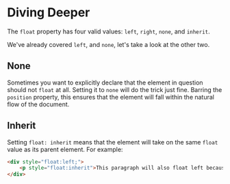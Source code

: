 # Diving Deeper

The `float` property has four valid values: `left`, `right`, `none`, and `inherit`.

We've already covered `left`, and `none`, let's take a look at the other two.

## None

Sometimes you want to explicitly declare that the element in question should not `float` at all. Setting it to `none` will do the trick just fine. Barring the `position` property, this ensures that the element will fall within the natural flow of the document.

## Inherit

Setting `float: inherit` means that the element will take on the same `float` value as its parent element. For example:

```html
<div style="float:left;">
	<p style="float:inherit">This paragraph will also float left because the parent div floats left.</p>
</div>
```